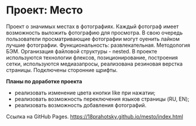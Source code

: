 # Проект: Место

Проект о значимых местах в фотографиях. Каждый фотограф имеет возможность выложить фотографию для просмотра. В свою очередь пользователи просматривающие фотографии могут оуенить лайком лучшие фотографии.
Функциональность: развлекательная.
Методология БЭМ.
Организация файловой структуры - nested.
В проекте используются технологии флексов, позиционирование, построения сетки, используются медиазапросы, реализована резиновая верстка страницы. Подключены сторонние щрифты.


**Планы по доработке проекта**
* реализовать изменение цвета кнопки like при нажатии;
* реализовать возможность переключения языков страницы (RU, EN);
* реализовать возможность добавления фотографий.

Ссылка на GitHub Pages.
https://18prahotsky.github.io/mesto/index.html
